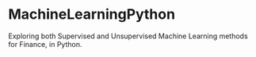 # MachineLearningPython
Exploring both Supervised and Unsupervised Machine Learning methods for Finance, in Python.
